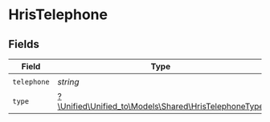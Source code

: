 # HrisTelephone


## Fields

| Field                                                                                            | Type                                                                                             | Required                                                                                         | Description                                                                                      |
| ------------------------------------------------------------------------------------------------ | ------------------------------------------------------------------------------------------------ | ------------------------------------------------------------------------------------------------ | ------------------------------------------------------------------------------------------------ |
| `telephone`                                                                                      | *string*                                                                                         | :heavy_check_mark:                                                                               | N/A                                                                                              |
| `type`                                                                                           | [?\Unified\Unified_to\Models\Shared\HrisTelephoneType](../../models/shared/HrisTelephoneType.md) | :heavy_minus_sign:                                                                               | N/A                                                                                              |